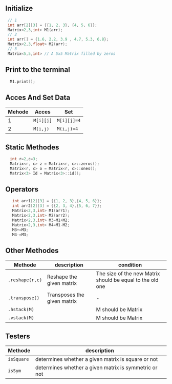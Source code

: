 ## Initialize
``` C++
 // 1 
 int arr[2][3] = {{1, 2, 3}, {4, 5, 6}};
 Matrix<2,3,int> M1(arr);
 // 2
 int arr[] = {1.6, 2.2, 3.9 , 4.7, 5.3, 6.8};
 Matrix<2,3,float> M2(arr);
 // 3
 Matrix<5,5,int> // A 5x5 Matrix filled by zeros
```
## Print to the terminal 
``` C++
  M1.print();
```
## Acces And Set Data
|Mehode|Acces|Set|
|-|--|--|
|1|`M[i][j]`|`M[i][j]=4`|
|2|`M(i,j)`|`M(i,j)=4`|
## Static Methodes 
``` C++
  int r=2,c=3;
  Matrix<r, c> z = Matrix<r, c>::zeros();
  Matrix<r, c> o = Matrix<r, c>::ones();
  Matrix<3> Id = Matrix<3>::id();
```
## Operators
``` C++
   int arr1[2][3] = {{1, 2, 3},{4, 5, 6}};
   int arr2[2][3] = {{2, 3, 4},{5, 6, 7}};
   Matrix<2,3,int> M1(arr1);
   Matrix<2,3,int> M2(arr2);
   Matrix<2,3,int> M3=M1+M2;
   Matrix<2,3,int> M4=M1-M2;
   M3+=M3;
   M4-=M3;
```
## Other Methodes 
|Methode|description|condition|
|--|--|--|
|`.reshape(r,c)`|Reshape the given matrix|The size of the new Matrix should be equal to the old one|
|`.transpose()`|Transposes the given matrix |-|
|`.hstack(M)`||M should be Matrix|
|`.vstack(M)`||M should be Matrix|
## Testers
|Methode|description|
|--|--|
|`isSquare`|determines whether a given matrix is square or not|
|`isSym`|determines whether a given matrix is symmetric or not|
